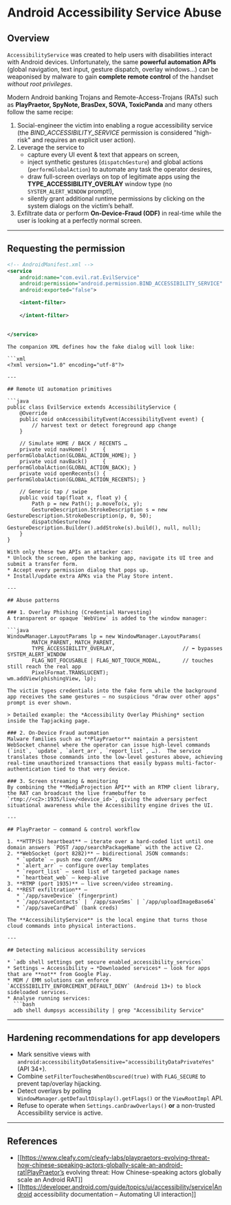 # Android Accessibility Service Abuse


## Overview

`AccessibilityService` was created to help users with disabilities interact with Android devices.  Unfortunately, the same **powerful automation APIs** (global navigation, text input, gesture dispatch, overlay windows…) can be weaponised by malware to gain **complete remote control** of the handset _without root privileges_.

Modern Android banking Trojans and Remote-Access-Trojans (RATs) such as **PlayPraetor, SpyNote, BrasDex, SOVA, ToxicPanda** and many others follow the same recipe:

1. Social-engineer the victim into enabling a rogue accessibility service (the *BIND_ACCESSIBILITY_SERVICE* permission is considered "high-risk" and requires an explicit user action).
2. Leverage the service to
   * capture every UI event & text that appears on screen,
   * inject synthetic gestures (`dispatchGesture`) and global actions (`performGlobalAction`) to automate any task the operator desires,
   * draw full-screen overlays on top of legitimate apps using the **TYPE_ACCESSIBILITY_OVERLAY** window type (no `SYSTEM_ALERT_WINDOW` prompt!),
   * silently grant additional runtime permissions by clicking on the system dialogs on the victim’s behalf.
3. Exfiltrate data or perform **On-Device-Fraud (ODF)** in real-time while the user is looking at a perfectly normal screen.

---

## Requesting the permission

```xml
<!-- AndroidManifest.xml -->
<service
    android:name="com.evil.rat.EvilService"
    android:permission="android.permission.BIND_ACCESSIBILITY_SERVICE"
    android:exported="false">

    <intent-filter>
        
    </intent-filter>

    
</service>
```
```
The companion XML defines how the fake dialog will look like:

```xml
<?xml version="1.0" encoding="utf-8"?>

```
```
---

## Remote UI automation primitives

```java
public class EvilService extends AccessibilityService {
    @Override
    public void onAccessibilityEvent(AccessibilityEvent event) {
        // harvest text or detect foreground app change
    }

    // Simulate HOME / BACK / RECENTS …
    private void navHome()     { performGlobalAction(GLOBAL_ACTION_HOME); }
    private void navBack()     { performGlobalAction(GLOBAL_ACTION_BACK); }
    private void openRecents() { performGlobalAction(GLOBAL_ACTION_RECENTS); }

    // Generic tap / swipe
    public void tap(float x, float y) {
        Path p = new Path(); p.moveTo(x, y);
        GestureDescription.StrokeDescription s = new GestureDescription.StrokeDescription(p, 0, 50);
        dispatchGesture(new GestureDescription.Builder().addStroke(s).build(), null, null);
    }
}
```
```
With only these two APIs an attacker can:
* Unlock the screen, open the banking app, navigate its UI tree and submit a transfer form.
* Accept every permission dialog that pops up.
* Install/update extra APKs via the Play Store intent.

---

## Abuse patterns

### 1. Overlay Phishing (Credential Harvesting)
A transparent or opaque `WebView` is added to the window manager:

```java
WindowManager.LayoutParams lp = new WindowManager.LayoutParams(
        MATCH_PARENT, MATCH_PARENT,
        TYPE_ACCESSIBILITY_OVERLAY,                      // ⬅ bypasses SYSTEM_ALERT_WINDOW
        FLAG_NOT_FOCUSABLE | FLAG_NOT_TOUCH_MODAL,       // touches still reach the real app
        PixelFormat.TRANSLUCENT);
wm.addView(phishingView, lp);
```
```
The victim types credentials into the fake form while the background app receives the same gestures – no suspicious "draw over other apps" prompt is ever shown.

> Detailed example: the *Accessibility Overlay Phishing* section inside the Tapjacking page.

### 2. On-Device Fraud automation
Malware families such as **PlayPraetor** maintain a persistent WebSocket channel where the operator can issue high-level commands (`init`, `update`, `alert_arr`, `report_list`, …).  The service translates those commands into the low-level gestures above, achieving real-time unauthorized transactions that easily bypass multi-factor-authentication tied to that very device.

### 3. Screen streaming & monitoring
By combining the **MediaProjection API** with an RTMP client library, the RAT can broadcast the live framebuffer to `rtmp://<c2>:1935/live/<device_id>`, giving the adversary perfect situational awareness while the Accessibility engine drives the UI.

---

## PlayPraetor – command & control workflow

1. **HTTP(S) heartbeat** – iterate over a hard-coded list until one domain answers `POST /app/searchPackageName` with the active C2.
2. **WebSocket (port 8282)** – bidirectional JSON commands:
   * `update` – push new conf/APKs
   * `alert_arr` – configure overlay templates
   * `report_list` – send list of targeted package names
   * `heartbeat_web` – keep-alive
3. **RTMP (port 1935)** – live screen/video streaming.
4. **REST exfiltration** –
   * `/app/saveDevice` (fingerprint)
   * `/app/saveContacts` | `/app/saveSms` | `/app/uploadImageBase64`
   * `/app/saveCardPwd` (bank creds)

The **AccessibilityService** is the local engine that turns those cloud commands into physical interactions.

---

## Detecting malicious accessibility services

* `adb shell settings get secure enabled_accessibility_services`
* Settings → Accessibility → *Downloaded services* – look for apps that are **not** from Google Play.
* MDM / EMM solutions can enforce `ACCESSIBILITY_ENFORCEMENT_DEFAULT_DENY` (Android 13+) to block sideloaded services.
* Analyse running services:
  ```bash
  adb shell dumpsys accessibility | grep "Accessibility Service"
  ```

---

## Hardening recommendations for app developers

* Mark sensitive views with `android:accessibilityDataSensitive="accessibilityDataPrivateYes"` (API 34+).
* Combine `setFilterTouchesWhenObscured(true)` with `FLAG_SECURE` to prevent tap/overlay hijacking.
* Detect overlays by polling `WindowManager.getDefaultDisplay().getFlags()` or the `ViewRootImpl` API.
* Refuse to operate when `Settings.canDrawOverlays()` **or** a non-trusted Accessibility service is active.

---

## References
* [[https://www.cleafy.com/cleafy-labs/playpraetors-evolving-threat-how-chinese-speaking-actors-globally-scale-an-android-rat|PlayPraetor’s evolving threat: How Chinese-speaking actors globally scale an Android RAT]]
* [[https://developer.android.com/guide/topics/ui/accessibility/service|Android accessibility documentation – Automating UI interaction]]

